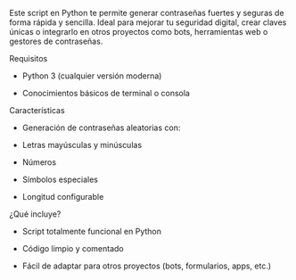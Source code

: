 Este script en Python te permite generar contraseñas fuertes y seguras de forma rápida y sencilla.
Ideal para mejorar tu seguridad digital, crear claves únicas o integrarlo en otros proyectos como bots, herramientas web o gestores de contraseñas.



Requisitos
- Python 3 (cualquier versión moderna)

- Conocimientos básicos de terminal o consola



Características
- Generación de contraseñas aleatorias con:

- Letras mayúsculas y minúsculas

- Números

- Símbolos especiales

- Longitud configurable



¿Qué incluye?
- Script totalmente funcional en Python

- Código limpio y comentado

- Fácil de adaptar para otros proyectos (bots, formularios, apps, etc.)
